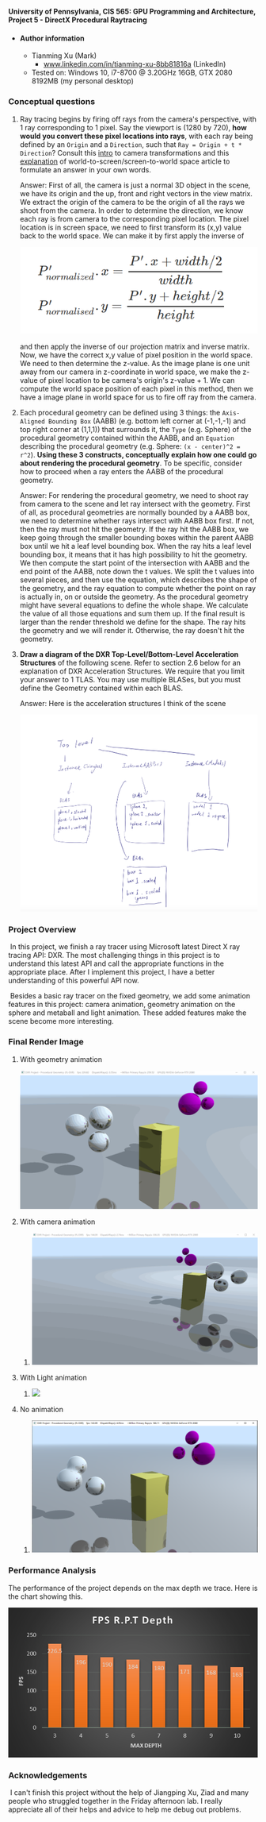 **University of Pennsylvania, CIS 565: GPU Programming and Architecture,
Project 5 - DirectX Procedural Raytracing**

- #### Author information

  - Tianming Xu (Mark)
    - www.linkedin.com/in/tianming-xu-8bb81816a (LinkedIn)
  - Tested on: Windows 10, i7-8700 @ 3.20GHz 16GB, GTX 2080 8192MB (my personal desktop)

### Conceptual questions

1. Ray tracing begins by firing off rays from the camera's perspective, with 1 ray corresponding to 1 pixel. Say the viewport is (1280 by 720), **how would you convert these pixel locations into rays**, with each ray being defined by an `Origin` and a `Direction`, such that `Ray = Origin + t * Direction`? Consult this [intro](https://www.scratchapixel.com/lessons/3d-basic-rendering/computing-pixel-coordinates-of-3d-point/mathematics-computing-2d-coordinates-of-3d-points) to camera transformations and this [explanation](http://webglfactory.blogspot.com/2011/05/how-to-convert-world-to-screen.html) of world-to-screen/screen-to-world space article to formulate an answer in your own words.

   Answer: First of all, the camera is just a normal 3D object in the scene, we have its origin and the up, front and right vectors in the view matrix. We extract the origin of the camera to be the origin of all the rays we shoot from the camera. In order to determine the direction, we know each ray is from camera to the corresponding pixel location. The pixel location is in screen space, we need to first transform its (x,y) value back to the world space. We can make it by first apply the inverse of

   ![](images/cq/cq1_figure1.PNG)

    and then apply the inverse of our projection matrix and inverse matrix. Now, we have the correct x,y value of pixel position in the world space. We need to then determine the z-value. As the image plane is one unit away from our camera in z-coordinate in world space, we make the z-value of pixel location to be camera's origin's z-value + 1. We can compute the world space position of each pixel in this method, then we have a image plane in world space for us to fire off ray from the camera.

2. Each procedural geometry can be defined using 3 things: the `Axis-Aligned Bounding Box` (AABB) (e.g. bottom left corner at (-1,-1,-1) and top right corner at (1,1,1)) that surrounds it, the `Type` (e.g. Sphere) of the procedural geometry contained within the AABB, and an `Equation` describing the procedural geometry (e.g. Sphere: `(x - center)^2 = r^2`). **Using these 3 constructs, conceptually explain how one could go about rendering the procedural geometry**. To be specific, consider how to proceed when a ray enters the AABB of the procedural geometry.

   Answer: For rendering the procedural geometry, we need to shoot ray from camera to the scene and let ray intersect with the geometry. First of all, as procedural geometries are normally bounded by a AABB box, we need to determine whether rays intersect with AABB box first. If not, then the ray must not hit the geometry. If the ray hit the AABB box, we keep going through the smaller bounding boxes within the parent AABB box until we hit a leaf level bounding box. When the ray hits a leaf level bounding box, it means that it has high possibility to hit the geometry. We then compute the start point of the intersection with AABB and the end point of the AABB, note down the t values. We split the t values into several pieces, and then use the equation, which describes the shape of the geometry, and the ray equation to compute whether the point on ray is actually in, on or outside the geometry. As the procedural geometry might have several equations to define the whole shape. We calculate the value of all those equations and sum them up. If the final result is larger than the render threshold we define for the shape. The ray hits the geometry and we will render it. Otherwise, the ray doesn't hit the geometry.
3. **Draw a diagram of the DXR Top-Level/Bottom-Level Acceleration Structures** of the following scene. Refer to section 2.6 below for an explanation of DXR Acceleration Structures. We require that you limit your answer to 1 TLAS. You may use multiple BLASes, but you must define the Geometry contained within each BLAS.

   Answer: Here is the acceleration structures I think of the scene

   ![](images/cq/cq_3.PNG)



###  Project Overview

​	In this project, we finish a ray tracer using Microsoft latest Direct X ray tracing API: DXR.  The most challenging things in this project is to understand this latest API and call the appropriate functions in the appropriate place. After I implement this project, I have a better understanding of this powerful API now.

​	Besides a basic ray tracer on the fixed geometry, we add some animation features in this project: camera animation, geometry animation on the sphere and metaball and light animation. These added features make the scene become more interesting. 

### Final Render Image

1. With geometry animation

   ![](images/final_render.gif)

2. With camera animation

   1. ![](images/camera_animation.gif)

3. With Light animation

   1. ![](images/light_animation.gif)

4. No animation

   1. ![](images/no_animation.PNG)



### Performance Analysis

The performance of the project depends on the max depth we trace. Here is the chart showing this.

![](images/FPS_depth.png)



### Acknowledgements

​	I can't finish this project without the help of Jiangping Xu, Ziad and many people who struggled together in the Friday afternoon lab. I really appreciate all of their helps and advice to help me debug out problems.
